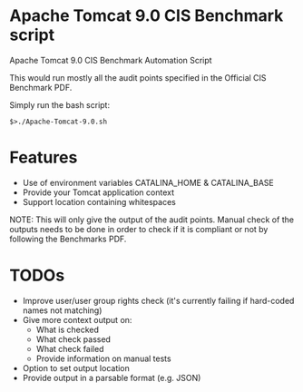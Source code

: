 # Apache Tomcat 9.0 CIS Benchmark script

Apache Tomcat 9.0 CIS Benchmark Automation Script

This would run mostly all the audit points specified in the Official CIS Benchmark PDF.

Simply run the bash script:

    $>./Apache-Tomcat-9.0.sh

# Features

- Use of environment variables CATALINA_HOME & CATALINA_BASE
- Provide your Tomcat application context
- Support location containing whitespaces

NOTE: This will only give the output of the audit points. Manual check of the outputs needs to be done in order to check if it is compliant or not by following the Benchmarks PDF.

# TODOs

- Improve user/user group rights check (it's currently failing if hard-coded names not matching)
- Give more context output on:
  - What is checked
  - What check passed
  - What check failed
  - Provide information on manual tests
- Option to set output location
- Provide output in a parsable format (e.g. JSON)
